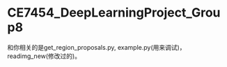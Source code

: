 # CE7454_DeepLearningProject_Group8

和你相关的是get_region_proposals.py, example.py(用来调试)，readimg_new(修改过的)。
